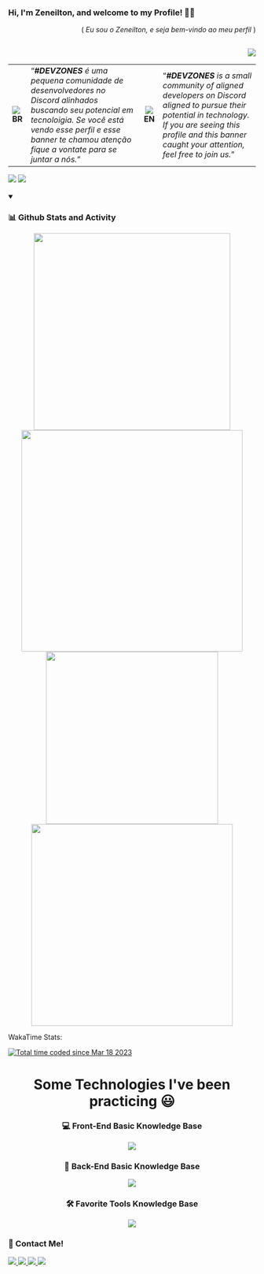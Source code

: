 <h3 align="left">Hi, I'm Zeneilton, and welcome to my Profile! 👋🏽</h3> 
<p align="right">( <em>Eu sou o Zeneilton, e seja bem-vindo ao meu perfil</em> )</p>

##
<div align="right">
  <a href="https://discord.me/devzones">
    <img src="https://github.com/zeneiltongpdev/zeneiltongpdev/blob/main/images/DEV.png?raw=true" >
  </a>
<table align="left">
  <tr>
    <td>
      <b>
        <a><img src="https://github.com/zeneiltongpdev/zeneiltongpdev/blob/main/icons/brazil-flag.gif?raw=true">BR</a>
      </b>
    </td>
    <td>
      <q><em><strong>#DEVZONES</strong> é uma pequena comunidade de desenvolvedores no Discord alinhados buscando seu potencial em tecnoloigia. Se você está vendo esse perfil e esse banner te chamou atenção fique a vontate para se juntar a nós.</em></q>
    </td>
    <td align="center">
      <b>
        <a><img src="https://github.com/zeneiltongpdev/zeneiltongpdev/blob/main/icons/united-states.gif?raw=true">EN</a>
      </b>
    </td>
    <td>
      <q><em><strong>#DEVZONES</strong> is a small community of aligned developers on Discord aligned to pursue their potential in technology. If you are seeing this profile and this banner caught your attention, feel free to join us.</em></q>
    </td>
  </tr>
</table>
<br /><br />

</div>

##
<h3 align="left">
  <img src="https://readme-typing-svg.demolab.com/?lines=About me:&font=Ubuntu&left=true&width=1000&height=70&color=9c28d4&vCenter=true&pause=10000&size=24">
  <img src="https://readme-typing-svg.demolab.com/?lines=Full%20Stack%20Developer;Experienced%20UX/UI%20Designer;3%2B%20Years%20of%20Coding%20Experience;Always%20Learning%20News%20Techniques&font=Ubuntu&left=true&width=1000&height=70&color=9c28d4&vCenter=true&pause=500&size=32">
</h3>

<details open >
  <summary><h3><strong>📊 Github Stats and Activity</strong></h3></summary>
  <div align="center">
    <img width="400em" src="https://streak-stats.demolab.com?user=zeneiltongpdev&theme=radical&hide_border=true" />
    <img width="450em" src="https://github-readme-stats.vercel.app/api?username=zeneiltongpdev&hide=prs,issues&show_icons=true&theme=radical&rank_icon=github&locale=en&line_height=30&hide_border=true"/>
    <img width="350em" src="https://github-readme-stats.vercel.app/api/top-langs/?username=zeneiltongpdev&show_icons=true&theme=radical&layout=compact&locale=en&langs_count=10&hide_border=true"/>
    <img width="410em" src="https://github-readme-stats.vercel.app/api/wakatime?username=zeneldev&langs_count=8&theme=radical&hide_border=true&custom_title=Coding%20Time&range=all_time&cache_seconds=14400" />
    <div align="left" >
      <p>WakaTime Stats:</p>
      <a href="https://wakatime.com/@5b16e0ec-6419-487c-9792-82c9468dd942">
        <img src="https://wakatime.com/badge/user/5b16e0ec-6419-487c-9792-82c9468dd942.svg"
          alt="Total time coded since Mar 18 2023" />
      </a>
    </div>
  </div>
</details>

##
<h1 align="center">Some Technologies I've been practicing 😃</h1>
  
<div align="center">
  <h3><strong>💻 Front-End Basic Knowledge Base</strong></h3>
  <img src="https://skillicons.dev/icons?i=react,vite,redux,materialui,javascript,styledcomponents,sass,css,html,git" />

  <h3><strong>🚪 Back-End Basic Knowledge Base</strong></h3>
  <img src="https://skillicons.dev/icons?i=nodejs,sequelize,prisma,mysql,postgresql,mongodb,firebase,java,spring,php" />

  <h3><strong>🛠️ Favorite Tools Knowledge Base</strong></h3>
  <img src="https://skillicons.dev/icons?i=vscode,idea,androidstudio,github,gitlab,bash,kotlin,postman,linux,aws" /> <!--&perline=5-->
</div>

<h3>🔗 Contact Me!</h3>
  <a href="https://www.linkedin.com/in/zeneilton-granja/">
    <img src="https://img.shields.io/badge/-LinkedIn-%230077B5?style=for-the-badge&logo=linkedin&logoColor=white">
  </a>
  <a href="https://instagram.com/zenel.gp">
    <img src="https://img.shields.io/badge/-Instagram-%23E4405F?style=for-the-badge&logo=instagram&logoColor=white">
  </a>
  <a href = "mailto:zeneiltongranja@gmail.com">
    <img src="https://img.shields.io/badge/-Gmail-%23333?style=for-the-badge&logo=gmail&logoColor=white">
  </a>
  <a href = "https://wsp.zeneiltongp.dev">
    <img src="https://img.shields.io/badge/-Whatsapp-%23333?style=for-the-badge&logo=whatsapp&logoColor=green">
  </a>
<!--<a href="https://app.daily.dev/zeneilton"><img src="https://api.daily.dev/devcards/c208e958d48d4d30a42090f9a2dcd492.png?r=eor" width="400" alt="Zeneilton Granja de Paulo's Dev Card"/></a>-->
